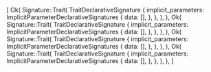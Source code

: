 [
    Ok(
        Signature::Trait(
            TraitDeclarativeSignature {
                implicit_parameters: ImplicitParameterDeclarativeSignatures {
                    data: [],
                },
            },
        ),
    ),
    Ok(
        Signature::Trait(
            TraitDeclarativeSignature {
                implicit_parameters: ImplicitParameterDeclarativeSignatures {
                    data: [],
                },
            },
        ),
    ),
    Ok(
        Signature::Trait(
            TraitDeclarativeSignature {
                implicit_parameters: ImplicitParameterDeclarativeSignatures {
                    data: [],
                },
            },
        ),
    ),
    Ok(
        Signature::Trait(
            TraitDeclarativeSignature {
                implicit_parameters: ImplicitParameterDeclarativeSignatures {
                    data: [],
                },
            },
        ),
    ),
]
